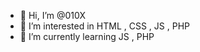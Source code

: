 - 👋 Hi, I’m @010X
- 👀 I’m interested in HTML , CSS , JS , PHP
- 🌱 I’m currently learning JS , PHP


<!---
010X/010X is a ✨ special ✨ repository because its `README.md` (this file) appears on your GitHub profile.
You can click the Preview link to take a look at your changes.
--->
